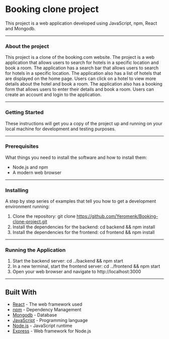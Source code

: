 # Booking clone project

This project is a web application developed using JavaScript, npm, React and Mongodb.

---
### About the project

This project is a clone of the booking.com website. The project is a web application that allows users to search for hotels in a specific location and book a room. The application has a search bar that allows users to search for hotels in a specific location. The application also has a list of hotels that are displayed on the home page. Users can click on a hotel to view more details about the hotel and book a room. The application also has a booking form that allows users to enter their details and book a room. Users can create an account and login to the application. 

---
### Getting Started

These instructions will get you a copy of the project up and running on your local machine for development and testing purposes.

---
### Prerequisites

What things you need to install the software and how to install them:

- Node.js and npm
- A modern web browser
---
### Installing

A step by step series of examples that tell you how to get a development environment running:

1. Clone the repository: git clone https://github.com/Yeromenk/Booking-clone-project.git
2. Install the dependencies for the backend: cd backend && npm install
3. Install the dependencies for the frontend: cd frontend && npm install
---
###   Running the Application
1. Start the backend server: cd ../backend && npm start
2. In a new terminal, start the frontend server: cd ../frontend && npm start
3. Open your web browser and navigate to http://localhost:3000

---
## Built With
- [React](https://reactjs.org/) - The web framework used
- [npm](https://www.npmjs.com/) - Dependency Management
- [Mongodb](https://www.mongodb.com/) - Database
- [JavaScript](https://www.javascript.com/) - Programming language
- [Node.js](https://nodejs.org/en/) - JavaScript runtime
- [Express](https://expressjs.com/) - Web framework for Node.js